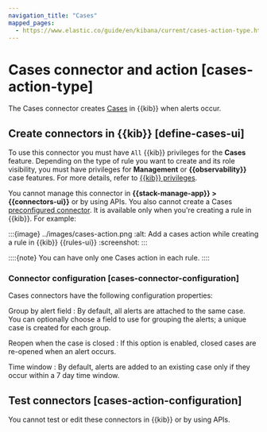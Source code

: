 ```yaml
---
navigation_title: "Cases"
mapped_pages:
  - https://www.elastic.co/guide/en/kibana/current/cases-action-type.html
---
```


# Cases connector and action [cases-action-type]

The Cases connector creates [Cases](docs-content://explore-analyze/alerts-cases/cases.md) in {{kib}} when alerts occur.

## Create connectors in {{kib}} [define-cases-ui]

To use this connector you must have `All` {{kib}} privileges for the **Cases** feature. Depending on the type of rule you want to create and its role visibility, you must have privileges for **Management** or **{{observability}}** case features. For more details, refer to [{{kib}} privileges](docs-content://deploy-manage/users-roles/cluster-or-deployment-auth/kibana-privileges.md).

You cannot manage this connector in **{{stack-manage-app}} > {{connectors-ui}}** or by using APIs. You also cannot create a Cases [preconfigured connector](/reference/connectors-kibana/pre-configured-connectors.md). It is available only when you're creating a rule in {{kib}}. For example:

:::{image} ../images/cases-action.png
:alt: Add a cases action while creating a rule in {{kib}} {{rules-ui}}
:screenshot:
:::

::::{note}
You can have only one Cases action in each rule.
::::

### Connector configuration [cases-connector-configuration]

Cases connectors have the following configuration properties:

Group by alert field
:   By default, all alerts are attached to the same case. You can optionally choose a field to use for grouping the alerts; a unique case is created for each group.

Reopen when the case is closed
:   If this option is enabled, closed cases are re-opened when an alert occurs.

Time window
:   By default, alerts are added to an existing case only if they occur within a 7 day time window.

## Test connectors [cases-action-configuration]

You cannot test or edit these connectors in {{kib}} or by using APIs.

